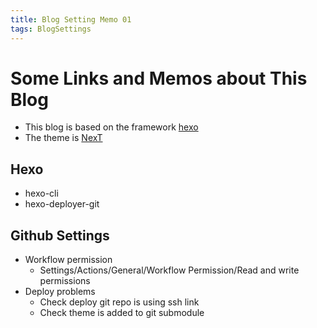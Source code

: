 ```yaml
---
title: Blog Setting Memo 01
tags: BlogSettings
---
```


# Some Links and Memos about This Blog

- This blog is based on the framework [hexo](https://hexo.io/)
- The theme is [NexT](https://theme-next.js.org/)

## Hexo 

- hexo-cli
- hexo-deployer-git

## Github Settings

- Workflow permission
    - Settings/Actions/General/Workflow Permission/Read and write permissions
- Deploy problems
    - Check deploy git repo is using ssh link
    - Check theme is added to git submodule
